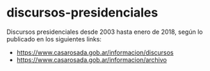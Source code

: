 # discursos-presidenciales

Discursos presidenciales desde 2003 hasta enero de 2018, según lo publicado en los siguientes links: 

- https://www.casarosada.gob.ar/informacion/discursos
- https://www.casarosada.gob.ar/informacion/archivo

